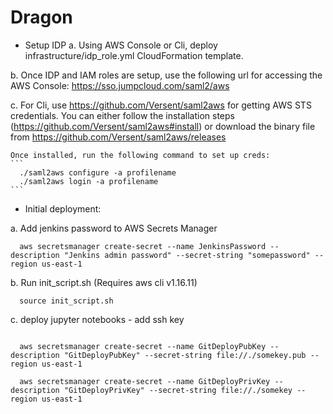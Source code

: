 # Dragon



* Setup IDP
 a. Using AWS Console or Cli, deploy infrastructure/idp_role.yml CloudFormation template.

 b. Once IDP and IAM roles are setup, use the following url for accessing the AWS Console:
   https://sso.jumpcloud.com/saml2/aws

 c. For Cli, use https://github.com/Versent/saml2aws for getting AWS STS credentials.
    You can either follow the installation steps (https://github.com/Versent/saml2aws#install) or download the binary file from https://github.com/Versent/saml2aws/releases

    Once installed, run the following command to set up creds:
    ```
      ./saml2aws configure -a profilename
      ./saml2aws login -a profilename
    ```

* Initial deployment:

 a. Add jenkins password to AWS Secrets Manager
  ```
    aws secretsmanager create-secret --name JenkinsPassword --description "Jenkins admin password" --secret-string "somepassword" --region us-east-1
  ```
 b. Run init_script.sh (Requires aws cli v1.16.11)
  ```
    source init_script.sh
  ```

 c. deploy jupyter notebooks - add ssh key
  ```

    aws secretsmanager create-secret --name GitDeployPubKey --description "GitDeployPubKey" --secret-string file://./somekey.pub --region us-east-1

    aws secretsmanager create-secret --name GitDeployPrivKey --description "GitDeployPrivKey" --secret-string file://./somekey --region us-east-1
  ```

